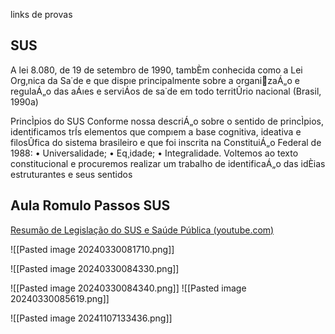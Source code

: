 links de provas



## SUS

A lei 8.080, de 19 de setembro de 1990, tambÈm conhecida como a Lei Org‚nica da Sa˙de e que dispıe principalmente sobre a organizaÁ„o e regulaÁ„o das aÁıes e serviÁos de sa˙de em todo territÛrio nacional (Brasil, 1990a)


PrincÌpios do SUS Conforme nossa descriÁ„o sobre o sentido de princÌpios, identificamos trÍs elementos que compıem a base cognitiva, ideativa e filosÛfica do sistema brasileiro e que foi inscrita na ConstituiÁ„o Federal de 1988: • Universalidade; • Eq¸idade; • Integralidade. Voltemos ao texto constitucional e procuremos realizar um trabalho de identificaÁ„o das idÈias estruturantes e seus sentidos

## Aula Romulo Passos SUS
[Resumão de Legislação do SUS e Saúde Pública (youtube.com)](https://www.youtube.com/watch?v=D3-yDx69xcA)

![[Pasted image 20240330081710.png]]

![[Pasted image 20240330084330.png]]

![[Pasted image 20240330084340.png]]
![[Pasted image 20240330085619.png]]


![[Pasted image 20241107133436.png]]